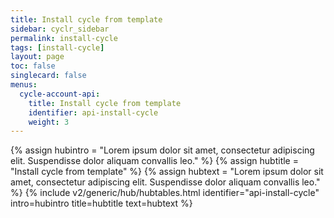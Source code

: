 ```yaml
---
title: Install cycle from template
sidebar: cyclr_sidebar
permalink: install-cycle
tags: [install-cycle]
layout: page
toc: false
singlecard: false
menus:
  cycle-account-api:
    title: Install cycle from template
    identifier: api-install-cycle
    weight: 3
---
```

{% assign hubintro = "Lorem ipsum dolor sit amet, consectetur adipiscing elit. Suspendisse dolor aliquam convallis leo." %}
{% assign hubtitle = "Install cycle from template" %}
{% assign hubtext = "Lorem ipsum dolor sit amet, consectetur adipiscing elit. Suspendisse dolor aliquam convallis leo." %}
{% include v2/generic/hub/hubtables.html identifier="api-install-cycle" intro=hubintro title=hubtitle text=hubtext %}